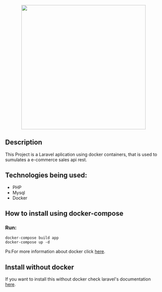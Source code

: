 <p align="center"><a href="https://laravel.com" target="_blank"><img src="https://raw.githubusercontent.com/laravel/art/master/logo-lockup/5%20SVG/2%20CMYK/1%20Full%20Color/laravel-logolockup-cmyk-red.svg" width="400"></a></p>

## Description
This Project is a Laravel aplication using docker containers, that is used to sumulates a e-commerce sales api rest.

## Technologies being used:
- PHP
- Mysql
- Docker

## How to install using docker-compose
### Run:
```
docker-compose build app
docker-compose up -d
```
<p>Ps:For more information about docker click <a href="https://laravel.com/docs/9.x">here</a>.</p>

## Install without docker
If you want to install this without docker check laravel's documentation <a href="https://laravel.com/docs/9.x/installation">here</a>.
